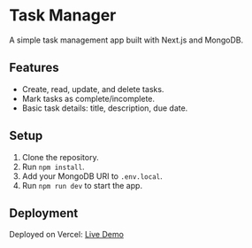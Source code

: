 # Task Manager

A simple task management app built with Next.js and MongoDB.

## Features
- Create, read, update, and delete tasks.
- Mark tasks as complete/incomplete.
- Basic task details: title, description, due date.

## Setup
1. Clone the repository.
2. Run `npm install`.
3. Add your MongoDB URI to `.env.local`.
4. Run `npm run dev` to start the app.

## Deployment
Deployed on Vercel: [Live Demo](https://task-manager-y5t4.vercel.app/)
